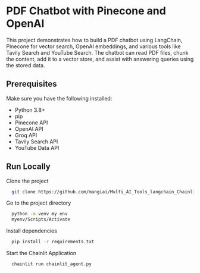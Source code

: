 
# PDF Chatbot with Pinecone and OpenAI

This project demonstrates how to build a PDF chatbot using LangChain, Pinecone for vector search, OpenAI embeddings, and various tools like Tavily Search and YouTube Search. The chatbot can read PDF files, chunk the content, add it to a vector store, and assist with answering queries using the stored data.


## Prerequisites

Make sure you have the following installed:

- Python 3.8+
- pip
- Pinecone API
- OpenAI API
- Groq API
- Tavily Search API
- YouTube Data API


## Run Locally

Clone the project

```bash
  git clone https://github.com/mangiai/Multi_AI_Tools_langchain_Chainlit.git
```

Go to the project directory

```bash
  python -m venv my env
  myenv/Scripts/Activate
```

Install dependencies

```bash
  pip install -r requirements.txt
```

Start the Chainlit Application

```bash
  chainlit run chainlit_agent.py
```

